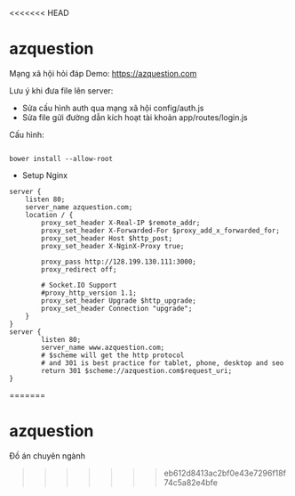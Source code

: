 <<<<<<< HEAD

azquestion
==========

Mạng xã hội hỏi đáp
Demo: https://azquestion.com

Lưu ý khi đưa file lên server:
- Sửa cấu hình auth qua mạng xã hội config/auth.js
- Sửa file gửi đường dẫn kích hoạt tài khoản app/routes/login.js


Cấu hình:
```

bower install --allow-root
```
* Setup Nginx
```
server {
    listen 80;
    server_name azquestion.com;
    location / {
        proxy_set_header X-Real-IP $remote_addr;
        proxy_set_header X-Forwarded-For $proxy_add_x_forwarded_for;
        proxy_set_header Host $http_post;
        proxy_set_header X-NginX-Proxy true;

        proxy_pass http://128.199.130.111:3000;
        proxy_redirect off;

        # Socket.IO Support
        #proxy_http_version 1.1;
        proxy_set_header Upgrade $http_upgrade;
        proxy_set_header Connection "upgrade";
    }
}
server {
        listen 80;
        server_name www.azquestion.com;
        # $scheme will get the http protocol
        # and 301 is best practice for tablet, phone, desktop and seo
        return 301 $scheme://azquestion.com$request_uri;
}
```
=======
# azquestion
Đồ án chuyên ngành 
>>>>>>> eb612d8413ac2bf0e43e7296f18f74c5a82e4bfe
